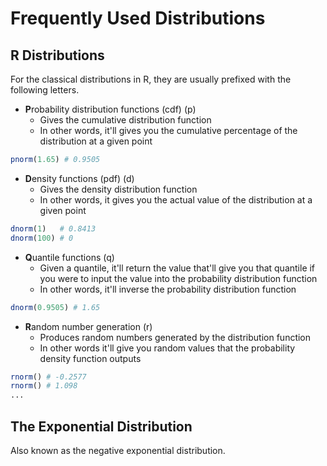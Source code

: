 # Frequently Used Distributions

## R Distributions

For the classical distributions in R, they are usually prefixed with the
following letters.

- **P**robability distribution functions (cdf) (p)
    - Gives the cumulative distribution function
    - In other words, it'll gives you the cumulative percentage of the
      distribution at a given point

```r
pnorm(1.65) # 0.9505
```

- **D**ensity functions (pdf) (d)
    - Gives the density distribution function
    - In other words, it gives you the actual value of the distribution at a
      given point

```r
dnorm(1)   # 0.8413
dnorm(100) # 0
```

- **Q**uantile functions (q)
    - Given a quantile, it'll return the value that'll give you that quantile if
      you were to input the value into the probability distribution function
    - In other words, it'll inverse the probability distribution function

```r
dnorm(0.9505) # 1.65
```

- **R**andom number generation (r)
    - Produces random numbers generated by the distribution function
    - In other words it'll give you random values that the probability density
      function outputs

```r
rnorm() # -0.2577
rnorm() # 1.098
...
```

## The Exponential Distribution

Also known as the negative exponential distribution.

```r

```
